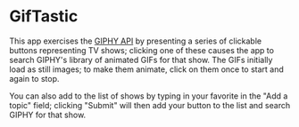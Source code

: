 # GifTastic

This app exercises the [GIPHY API](https://developers.giphy.com/) by
presenting a series of clickable buttons representing TV shows; clicking
one of these causes the app to search GIPHY's library of animated GIFs
for that show. The GIFs initially load as still images; to make them animate,
click on them once to start and again to stop.

You can also add to the list of shows by typing in your favorite in the "Add
a topic" field; clicking "Submit" will then add your button to the list and
search GIPHY for that show.
